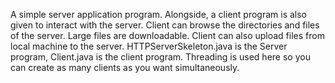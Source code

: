 A simple server application program. Alongside, a client program is also given to interact with the server. Client can browse the directories and files of the server. Large files are downloadable. Client can also upload files from local machine to the server. HTTPServerSkeleton.java is the Server program, Client.java is the client program. Threading is used here so you can create as many clients as you want simultaneously. 
